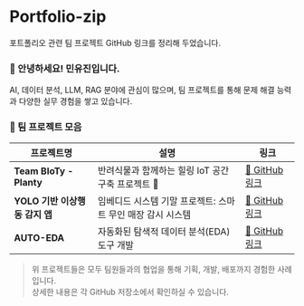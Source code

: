 # Portfolio-zip
포트폴리오 관련 팀 프로젝트 GitHub 링크를 정리해 두었습니다.

### 👋 안녕하세요! 민유진입니다.

AI, 데이터 분석, LLM, RAG 분야에 관심이 많으며, 팀 프로젝트를 통해 문제 해결 능력과 다양한 실무 경험을 쌓고 있습니다.

### 💼 팀 프로젝트 모음

| 프로젝트명 | 설명 | 링크 |
|------------|------|------|
| **Team BIoTy - Planty** | 반려식물과 함께하는 힐링 IoT 공간 구축 프로젝트 🌱 | [🔗 GitHub 링크](https://github.com/minyujin03/Team-BIoTy) |
| **YOLO 기반 이상행동 감지 앱** | 임베디드 시스템 기말 프로젝트: 스마트 무인 매장 감시 시스템 | [🔗 GitHub 링크](https://github.com/embedded-final-project-group-A) |
| **AUTO-EDA** | 자동화된 탐색적 데이터 분석(EDA) 도구 개발 | [🔗 GitHub 링크](https://github.com/yrc00/auto-eda) |


> 위 프로젝트들은 모두 팀원들과의 협업을 통해 기획, 개발, 배포까지 경험한 사례입니다.  
> 상세한 내용은 각 GitHub 저장소에서 확인하실 수 있습니다.
